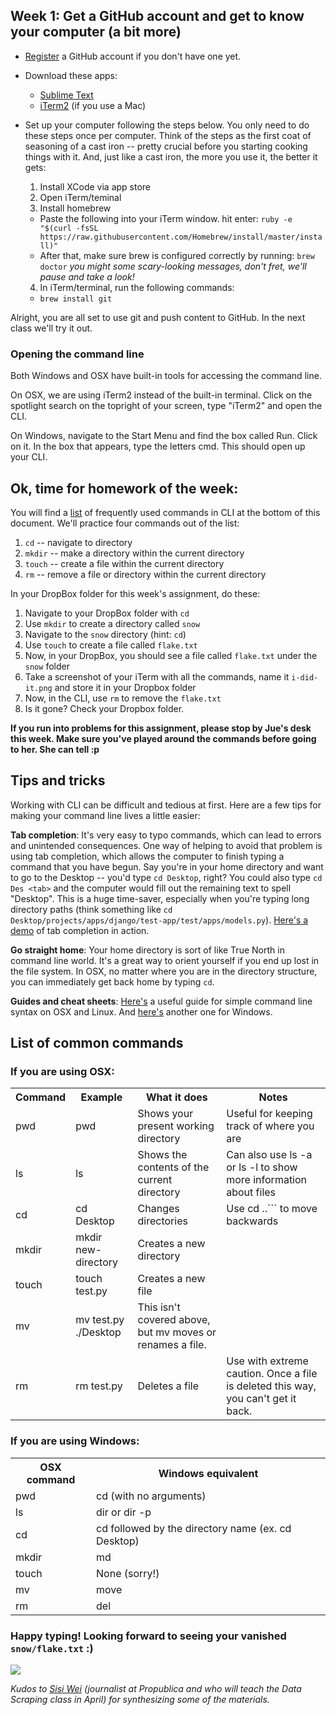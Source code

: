 ## Week 1: Get a GitHub account and get to know your computer (a bit more)

- [Register](https://github.com/) a GitHub account if you don't have one yet.
- Download these apps:
  - [Sublime Text](http://www.sublimetext.com/)
  - [iTerm2](http://iterm2.com/) (if you use a Mac)
- Set up your computer following the steps below. You only need to do these steps once per computer. Think of the steps as the first coat of seasoning of a cast iron -- pretty crucial before you starting cooking things with it. And, just like a cast iron, the more you use it, the better it gets:

  1. Install XCode via app store
  2. Open iTerm/teminal
  3. Install homebrew
    - Paste the following into your iTerm window. hit enter:
      `ruby -e "$(curl -fsSL https://raw.githubusercontent.com/Homebrew/install/master/install)"`
    - After that, make sure brew is configured correctly by running:
      `brew doctor` _you might some scary-looking messages, don't fret, we'll pause and take a look!_
  4. In iTerm/terminal, run the following commands:
    - `brew install git`
  
Alright, you are all set to use git and push content to GitHub. In the next class we'll try it out. 

### Opening the command line

Both Windows and OSX have built-in tools for accessing the command line.

On OSX, we are using iTerm2 instead of the built-in terminal. Click on the spotlight search on the topright of your screen, type "iTerm2" and open the CLI.

On Windows, navigate to the Start Menu and find the box called Run. Click on it. In the box that appears, type the letters cmd. This should open up your CLI.

## Ok, time for homework of the week:

You will find a [list](https://github.com/jueyang/spring-github-cli/blob/master/week1.md#list-of-common-commands) of frequently used commands in CLI at the bottom of this document. We'll practice four commands out of the list:

1. `cd` -- navigate to directory
2. `mkdir` -- make a directory within the current directory
3. `touch` -- create a file within the current directory
4. `rm` -- remove a file or directory within the current directory

In your DropBox folder for this week's assignment, do these:

1. Navigate to your DropBox folder with `cd`
2. Use `mkdir` to create a directory called `snow`
3. Navigate to the `snow` directory (hint: `cd`)
4. Use `touch` to create a file called `flake.txt`
5. Now, in your DropBox, you should see a file called `flake.txt` under the `snow` folder
6. Take a screenshot of your iTerm with all the commands, name it `i-did-it.png` and store it in your Dropbox folder
7. Now, in the CLI, use `rm` to remove the `flake.txt`
8. Is it gone? Check your Dropbox folder.

**If you run into problems for this assignment, please stop by Jue's desk this week. Make sure you've played around the commands before going to her. She can tell :p**

## Tips and tricks

Working with CLI can be difficult and tedious at first. Here are a few tips for making your command line lives a little easier:

**Tab completion**: It's very easy to typo commands, which can lead to errors and unintended consequences. One way of helping to avoid that problem is using tab completion, which allows the computer to finish typing a command that you have begun. Say you're in your home directory and want to go to the Desktop -- you'd type `cd Desktop`, right? You could also type `cd Des <tab>` and the computer would fill out the remaining text to spell "Desktop". This is a huge time-saver, especially when you're typing long directory paths (think something like `cd Desktop/projects/apps/django/test-app/test/apps/models.py`). [Here's a demo](http://www.youtube.com/watch?v=N8TaSgKJ-LM) of tab completion in action.

**Go straight home**: Your home directory is sort of like True North in command line world. It's a great way to orient yourself if you end up lost in the file system. In OSX, no matter where you are in the directory structure, you can immediately get back home by typing `cd`.

**Guides and cheat sheets**: [Here's](http://wiseheartdesign.com/articles/2010/11/12/the-designers-guide-to-the-osx-command-prompt/) a useful guide for simple command line syntax on OSX and Linux. And [here's](http://www.bleepingcomputer.com/tutorials/windows-command-prompt-introduction/) another one for Windows.

## List of common commands

### If you are using OSX:

<table>
    <tr>
        <th>Command</th>
        <th>Example</th>
        <th>What it does</th>
        <th>Notes</th>
    </tr>
    <tr>
        <td>pwd</td>
        <td>pwd</td>
        <td>Shows your present working directory</td>
        <td>Useful for keeping track of where you are</td>
    </tr>
    <tr>
        <td>ls</td>
        <td>ls</td>
        <td>Shows the contents of the current directory</td>
        <td>Can also use ls -a or ls -l to show more information about files</td>
    </tr>
    <tr>
        <td>cd</td>
        <td>cd Desktop</td>
        <td>Changes directories</td>
        <td>Use cd ..``` to move backwards</td>
    </tr>
    <tr>
        <td>mkdir</td>
        <td>mkdir new-directory</td>
        <td>Creates a new directory</td>
        <td></td>
    </tr>
    <tr>
        <td>touch</td>
        <td>touch test.py</td>
        <td>Creates a new file</td>
        <td></td>
    </tr>
    <tr>
        <td>mv</td>
        <td>mv test.py ./Desktop</td>
        <td>This isn't covered above, but mv moves or renames a file.</td>
        <td></td>
    </tr>
    <tr>
        <td>rm</td>
        <td>rm test.py</td>
        <td>Deletes a file</td>
        <td>Use with extreme caution. Once a file is deleted this way, you can't get it back.</td>
    </tr>
</table>

### If you are using Windows:

<table>
    <tr>
        <th>OSX command</th>
        <th>Windows equivalent</th>
    </tr>
    <tr>
        <td>pwd</td>
        <td>cd (with no arguments)</td>
    </tr>
    <tr>
        <td>ls</td>
        <td>dir or dir -p</td>
    </tr>
    <tr>
        <td>cd</td>
        <td>cd followed by the directory name (ex. cd Desktop)</td>
    </tr>
    <tr>
        <td>mkdir</td>
        <td>md</td>
    </tr>
    <tr>
        <td>touch</td>
        <td>None (sorry!)</td>
    </tr>
    <tr>
        <td>mv</td>
        <td>move</td>
    </tr>
    <tr>
        <td>rm</td>
        <td>del</td>
    </tr>
</table>

### Happy typing! Looking forward to seeing your vanished `snow/flake.txt` :)

![](http://media.giphy.com/media/7d00l0OLsunhm/giphy.gif)

_Kudos to [Sisi Wei](https://github.com/sisiwei/nyu-2015-spring-tutorials/blob/master/tutorials/command-line-basics.md) (journalist at Propublica and who will teach the Data Scraping class in April) for synthesizing some of the materials._
